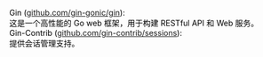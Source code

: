 <font style="color:rgb(0, 0, 0);">Gin (</font>[github.com/gin-gonic/gin](http://github.com/gin-gonic/gin)<font style="color:rgb(0, 0, 0);">):</font>  
<font style="color:rgb(0, 0, 0);">这是一个高性能的 Go web 框架，用于构建 RESTful API 和 Web 服务。</font>  
<font style="color:rgb(0, 0, 0);">Gin-Contrib (</font>[github.com/gin-contrib/sessions](http://github.com/gin-contrib/sessions)<font style="color:rgb(0, 0, 0);">):</font>  
<font style="color:rgb(0, 0, 0);">提供会话管理支持。</font>

